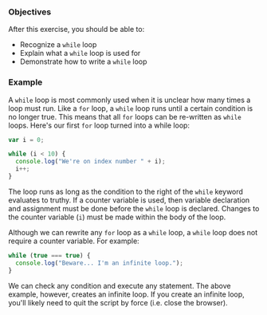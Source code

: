 <!--{ ids:[197], language:'JavaScript', type:'workshop', order: 6, name:'While Loops', description:"When you don't know how many times a loop should run, use a while loop" } -->
### Objectives

After this exercise, you should be able to:

- Recognize a `while` loop
- Explain what a `while` loop is used for
- Demonstrate how to write a `while` loop

### Example

A `while` loop is most commonly used when it is unclear how many times a loop must run. Like a `for` loop, a `while` loop runs until a certain condition is no longer true. This means that all `for` loops can be re-written as `while` loops. Here's our first `for` loop turned into a while loop:

```js
var i = 0;

while (i < 10) {
  console.log("We're on index number " + i);
  i++;
}
```

The loop runs as long as the condition to the right of the `while` keyword evaluates to truthy. If a counter variable is used, then variable declaration and assignment must be done before the `while` loop is declared. Changes to the counter variable (`i`) must be made within the body of the loop.

Although we can rewrite any `for` loop as a `while` loop, a `while` loop does not require a counter variable. For example:

```js
while (true === true) {
  console.log("Beware... I'm an infinite loop.");
}
```

We can check any condition and execute any statement. The above example, however, creates an infinite loop. If you create an infinite loop, you'll likely need to quit the script by force (i.e. close the browser).
